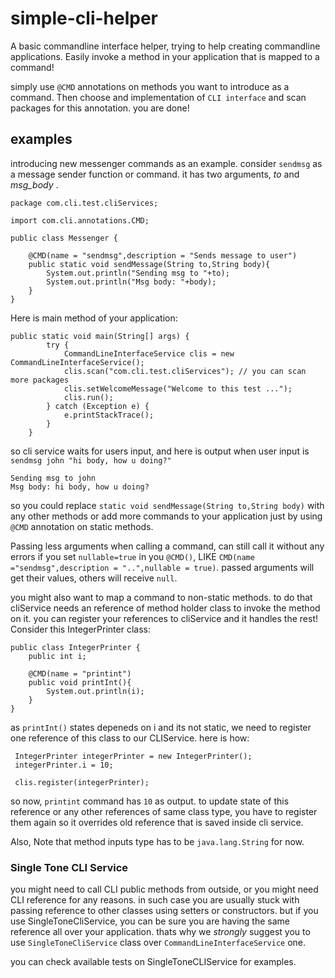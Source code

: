 # simple-cli-helper

A basic commandline interface helper, trying to help creating commandline applications. Easily invoke a method in your application that is mapped to a command!

simply use `@CMD` annotations on methods you want to introduce as a command. Then choose and implementation of `CLI interface` and scan packages for this annotation. you are done!

## examples

introducing new messenger commands as an example. consider `sendmsg` as a message sender function or command. it has two arguments, *to* and *msg_body* .

```
package com.cli.test.cliServices;

import com.cli.annotations.CMD;

public class Messenger {

    @CMD(name = "sendmsg",description = "Sends message to user")
    public static void sendMessage(String to,String body){
        System.out.println("Sending msg to "+to);
        System.out.println("Msg body: "+body);
    }
}
```

Here is main method of your application:

```
public static void main(String[] args) {
        try {
            CommandLineInterfaceService clis = new CommandLineInterfaceService();
            clis.scan("com.cli.test.cliServices"); // you can scan more packages
            clis.setWelcomeMessage("Welcome to this test ...");
            clis.run();
        } catch (Exception e) {
            e.printStackTrace();
        }
    }
```

so cli service waits for users input, and here is output when user input is ```sendmsg john "hi body, how u doing?"```

```
Sending msg to john
Msg body: hi body, how u doing?
```

so you could replace ```static void sendMessage(String to,String body)``` with any other methods or add more commands to your application just by using ```@CMD``` annotation on static methods.

Passing less arguments when calling a command, can still call it without any errors if you set ```nullable=true``` in you ```@CMD()```, LIKE ```CMD(name ="sendmsg",description = "..",nullable = true)```. passed arguments will get their values, others will receive `null`. 

you might also want to map a command to non-static methods. to do that cliService needs an reference of method holder class to invoke the method on it. you can register your references to cliService and it handles the rest!
Consider this IntegerPrinter class:

```
public class IntegerPrinter {
    public int i;

    @CMD(name = "printint")
    public void printInt(){
        System.out.println(i);
    }
}
```
as ```printInt()``` states depeneds on i and its not static, we need to register one reference of this class to our CLIService. here is how:

```
 IntegerPrinter integerPrinter = new IntegerPrinter();
 integerPrinter.i = 10;

 clis.register(integerPrinter);
```
so now, `printint` command has `10` as output. to update state of this reference or any other references of same class type, you have to register them again so it overrides old reference that is saved inside cli service.
 
Also, Note that method inputs type has to be ```java.lang.String``` for now. 

### Single Tone CLI Service

you might need to call CLI public methods from outside, or you might need CLI reference for any reasons. in such case you are usually stuck with passing reference to other classes using setters or constructors.
but if you use SingleToneCliService, you can be sure you are having the same reference all over your application. thats why we *strongly* suggest you to use ```SingleToneCliService``` class over ```CommandLineInterfaceService``` one.

you can check available tests on SingleToneCLIService for examples.

